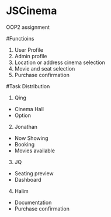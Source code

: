 # JSCinema
OOP2 assignment


#Functioins
1. User Profile
2. Admin profile 
3. Location or address cinema selection 
4. Movie and seat selection 
5. Purchase confirmation

#Task Distribution 
1. Qing
- Cinema Hall
- Option

2. Jonathan
- Now Showing
- Booking
- Movies available

3. JQ
- Seating preview
- Dashboard

4. Halim
- Documentation 
- Purchase confirmation
